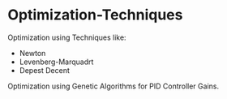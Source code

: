 # Optimization-Techniques

Optimization using Techniques like:
  - Newton 
  - Levenberg-Marquadrt
  - Depest Decent

Optimization using Genetic Algorithms for PID Controller Gains.
